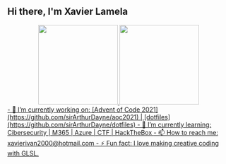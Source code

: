 ## Hi there, I'm Xavier Lamela
<!--
**sirArthurDayne/sirArthurDayne** is a ✨ _special_ ✨ repository because its `README.md` (this file) appears on your GitHub profile.
Here are some ideas to get you started:
-->
<div align="center">
  <a href="https://github.com/sirArthurDayne">
  <img height="180em" src="https://github-readme-stats.vercel.app/api?username=rafaballerini&show_icons=true&theme=dracula&include_all_commits=true&count_private=true"/>
  <img height="180em" src="https://github-readme-stats.vercel.app/api/top-langs/?username=rafaballerini&layout=compact&langs_count=7&theme=dracula"/>
</div>
- 🔭 I’m currently working on: [Advent of Code 2021](https://github.com/sirArthurDayne/aoc2021) | [dotfiles](https://github.com/sirArthurDayne/dotfiles)
- 🌱 I’m currently learning: Cibersecurity | M365 | Azure | CTF | HackTheBox
<!-- - 👯 I’m looking to collaborate on: -->
<!-- - 🤔 I’m looking for help with ... -->
- 📫 How to reach me: xavierivan2000@hotmail.com
- ⚡ Fun fact: I love making creative coding with GLSL.
